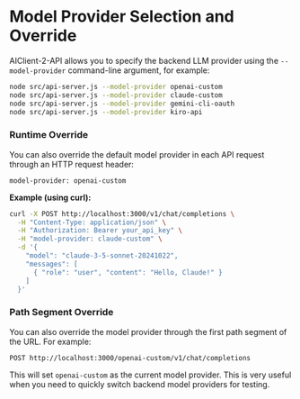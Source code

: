 # Model Provider Selection and Override

AIClient-2-API allows you to specify the backend LLM provider using the `--model-provider` command-line argument, for example:

```bash
node src/api-server.js --model-provider openai-custom
node src/api-server.js --model-provider claude-custom
node src/api-server.js --model-provider gemini-cli-oauth
node src/api-server.js --model-provider kiro-api
```

### Runtime Override

You can also override the default model provider in each API request through an HTTP request header:

```
model-provider: openai-custom
```

**Example (using curl):**

```bash
curl -X POST http://localhost:3000/v1/chat/completions \
  -H "Content-Type: application/json" \
  -H "Authorization: Bearer your_api_key" \
  -H "model-provider: claude-custom" \
  -d '{
    "model": "claude-3-5-sonnet-20241022",
    "messages": [
      { "role": "user", "content": "Hello, Claude!" }
    ]
  }'
```

### Path Segment Override

You can also override the model provider through the first path segment of the URL. For example:

```
POST http://localhost:3000/openai-custom/v1/chat/completions
```

This will set `openai-custom` as the current model provider. This is very useful when you need to quickly switch backend model providers for testing.